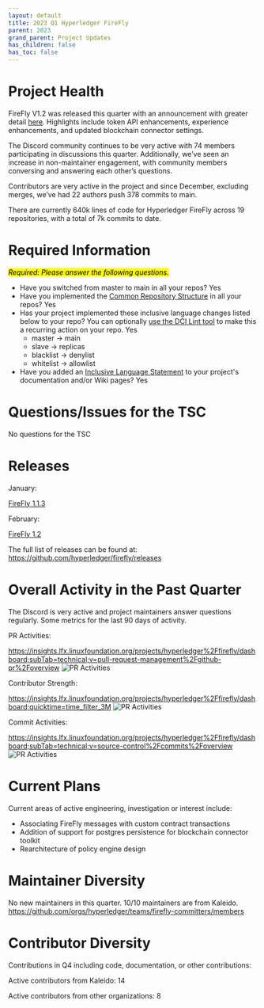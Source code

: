 ```yaml
---
layout: default
title: 2023 Q1 Hyperledger FireFly
parent: 2023
grand_parent: Project Updates
has_children: false
has_toc: false
---
```


# Project Health

FireFly V1.2 was released this quarter with an announcement with greater detail [here](https://www.hyperledger.org/blog/2023/02/13/hyperledger-firefly-v1-2-is-now-available). Highlights include token API enhancements, experience enhancements, and updated blockchain connector settings.

The Discord community continues to be very active with 74 members participating in discussions this quarter. Additionally, we’ve seen an increase in non-maintainer engagement, with community members conversing and answering each other’s questions.

Contributors are very active in the project and since December, excluding merges, we’ve had 22 authors push 378 commits to main.

There are currently 640k lines of code for Hyperledger FireFly across 19 repositories, with a total of 7k commits to date.

# Required Information
<mark>_Required: Please answer the following questions._
</mark>

- Have you switched from master to main in all your repos? Yes
- Have you implemented the [Common Repository Structure](../guidelines/repository-structure.md) in all your repos? Yes
- Has your project implemented these inclusive language changes listed below to your repo? You can optionally [use the DCI Lint tool](https://github.com/petermetz/gh-action-dci-lint#usage) to make this a recurring action on your repo. Yes
  - master → main
  - slave → replicas
  - blacklist → denylist
  - whitelist → allowlist
- Have you added an [Inclusive Language Statement](https://wiki.hyperledger.org/display/TSC/Inclusive+Language+Example) to your project's documentation and/or Wiki pages? Yes

# Questions/Issues for the TSC

No questions for the TSC

# Releases

January:

[FireFly 1.1.3](https://github.com/hyperledger/firefly/releases/tag/v1.1.3)

February:

[FireFly 1.2](https://github.com/hyperledger/firefly/releases/tag/v1.2.0)

The full list of releases can be found at: https://github.com/hyperledger/firefly/releases

# Overall Activity in the Past Quarter

The Discord is very active and project maintainers answer questions regularly. Some metrics for the last 90 days of activity.

PR Activities:

https://insights.lfx.linuxfoundation.org/projects/hyperledger%2Ffirefly/dashboard;subTab=technical;v=pull-request-management%2Fgithub-pr%2Foverview
![PR Activities](../images/HLFF_PRactivityQ12023.png)

Contributor Strength:

https://insights.lfx.linuxfoundation.org/projects/hyperledger%2Ffirefly/dashboard;quicktime=time_filter_3M
![PR Activities](../images/HLFF_ContstrQ12023.png)

Commit Activities:

https://insights.lfx.linuxfoundation.org/projects/hyperledger%2Ffirefly/dashboard;subTab=technical;v=source-control%2Fcommits%2Foverview
![PR Activities](../images/HLFF_commitQ12023.png)

# Current Plans

Current areas of active engineering, investigation or interest include:

- Associating FireFly messages with custom contract transactions
- Addition of support for postgres persistence for blockchain connector toolkit
- Rearchitecture of policy engine design

# Maintainer Diversity

No new maintainers in this quarter. 10/10 maintainers are from Kaleido. https://github.com/orgs/hyperledger/teams/firefly-committers/members

# Contributor Diversity

Contributions in Q4 including code, documentation, or other contributions:

Active contributors from Kaleido: 14

Active contributors from other organizations: 8

